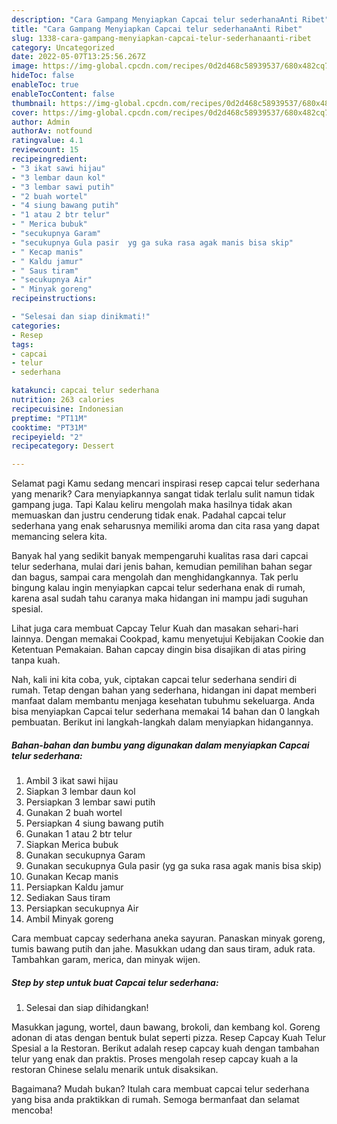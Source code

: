 ```yaml
---
description: "Cara Gampang Menyiapkan Capcai telur sederhanaAnti Ribet"
title: "Cara Gampang Menyiapkan Capcai telur sederhanaAnti Ribet"
slug: 1338-cara-gampang-menyiapkan-capcai-telur-sederhanaanti-ribet
category: Uncategorized
date: 2022-05-07T13:25:56.267Z
image: https://img-global.cpcdn.com/recipes/0d2d468c58939537/680x482cq70/capcai-telur-sederhana-foto-resep-utama.jpg
hideToc: false
enableToc: true
enableTocContent: false
thumbnail: https://img-global.cpcdn.com/recipes/0d2d468c58939537/680x482cq70/capcai-telur-sederhana-foto-resep-utama.jpg
cover: https://img-global.cpcdn.com/recipes/0d2d468c58939537/680x482cq70/capcai-telur-sederhana-foto-resep-utama.jpg
author: Admin
authorAv: notfound
ratingvalue: 4.1
reviewcount: 15
recipeingredient:
- "3 ikat sawi hijau"
- "3 lembar daun kol"
- "3 lembar sawi putih"
- "2 buah wortel"
- "4 siung bawang putih"
- "1 atau 2 btr telur"
- " Merica bubuk"
- "secukupnya Garam"
- "secukupnya Gula pasir  yg ga suka rasa agak manis bisa skip"
- " Kecap manis"
- " Kaldu jamur"
- " Saus tiram"
- "secukupnya Air"
- " Minyak goreng"
recipeinstructions:

- "Selesai dan siap dinikmati!"
categories:
- Resep
tags:
- capcai
- telur
- sederhana

katakunci: capcai telur sederhana 
nutrition: 263 calories
recipecuisine: Indonesian
preptime: "PT11M"
cooktime: "PT31M"
recipeyield: "2"
recipecategory: Dessert

---
```



Selamat pagi Kamu sedang mencari inspirasi resep capcai telur sederhana yang menarik? Cara menyiapkannya sangat tidak terlalu sulit namun tidak gampang juga. Tapi Kalau keliru mengolah maka hasilnya tidak akan memuaskan dan justru cenderung tidak enak. Padahal capcai telur sederhana yang enak seharusnya memiliki aroma dan cita rasa yang dapat memancing selera kita.


Banyak hal yang sedikit banyak mempengaruhi kualitas rasa dari capcai telur sederhana, mulai dari jenis bahan, kemudian pemilihan bahan segar dan bagus, sampai cara mengolah dan menghidangkannya. Tak perlu bingung kalau ingin menyiapkan capcai telur sederhana enak di rumah, karena asal sudah tahu caranya maka hidangan ini mampu jadi suguhan spesial.

Lihat juga cara membuat Capcay Telur Kuah dan masakan sehari-hari lainnya. Dengan memakai Cookpad, kamu menyetujui Kebijakan Cookie dan Ketentuan Pemakaian. Bahan capcay dingin bisa disajikan di atas piring tanpa kuah.


Nah, kali ini kita coba, yuk, ciptakan capcai telur sederhana sendiri di rumah. Tetap dengan bahan yang sederhana, hidangan ini dapat memberi manfaat dalam membantu menjaga kesehatan tubuhmu sekeluarga. Anda bisa menyiapkan Capcai telur sederhana memakai 14 bahan dan 0 langkah pembuatan. Berikut ini langkah-langkah dalam menyiapkan hidangannya.

<!--inarticleads1-->

##### Bahan-bahan dan bumbu yang digunakan dalam menyiapkan Capcai telur sederhana:

1. Ambil 3 ikat sawi hijau
1. Siapkan 3 lembar daun kol
1. Persiapkan 3 lembar sawi putih
1. Gunakan 2 buah wortel
1. Persiapkan 4 siung bawang putih
1. Gunakan 1 atau 2 btr telur
1. Siapkan  Merica bubuk
1. Gunakan secukupnya Garam
1. Gunakan secukupnya Gula pasir  (yg ga suka rasa agak manis bisa skip)
1. Gunakan  Kecap manis
1. Persiapkan  Kaldu jamur
1. Sediakan  Saus tiram
1. Persiapkan secukupnya Air
1. Ambil  Minyak goreng


Cara membuat capcay sederhana aneka sayuran. Panaskan minyak goreng, tumis bawang putih dan jahe. Masukkan udang dan saus tiram, aduk rata. Tambahkan garam, merica, dan minyak wijen. 

<!--inarticleads2-->

##### Step by step untuk buat Capcai telur sederhana:


1. Selesai dan siap dihidangkan!

Masukkan jagung, wortel, daun bawang, brokoli, dan kembang kol. Goreng adonan di atas dengan bentuk bulat seperti pizza. Resep Capcay Kuah Telur Spesial a la Restoran. Berikut adalah resep capcay kuah dengan tambahan telur yang enak dan praktis. Proses mengolah resep capcay kuah a la restoran Chinese selalu menarik untuk disaksikan. 

Bagaimana? Mudah bukan? Itulah cara membuat capcai telur sederhana yang bisa anda praktikkan di rumah. Semoga bermanfaat dan selamat mencoba!
